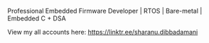 Professional Embedded Firmware Developer | RTOS | Bare-metal | Embedded C + DSA 


View my all accounts here: 
https://linktr.ee/sharanu.dibbadamani
